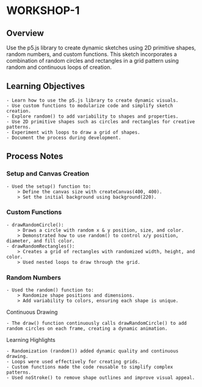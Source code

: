 # WORKSHOP-1

## Overview

Use the p5.js library to create dynamic sketches using 2D primitive shapes, random numbers, and custom functions. This sketch incorporates a combination of random circles and rectangles in a grid pattern using random and continuous loops of creation.

## Learning Objectives

    - Learn how to use the p5.js library to create dynamic visuals.
    - Use custom functions to modularize code and simplify sketch creation.
    - Explore random() to add variability to shapes and properties.
    - Use 2D primitive shapes such as circles and rectangles for creative patterns.
    - Experiment with loops to draw a grid of shapes.
    - Document the process during development.

## Process Notes
### Setup and Canvas Creation

    - Used the setup() function to:
        > Define the canvas size with createCanvas(400, 400).
        > Set the initial background using background(220).

### Custom Functions

    - drawRandomCircle():
        > Draws a circle with random x & y position, size, and color.
        > Demonstrated how to use random() to control x/y position, diameter, and fill color.
    - drawRandomRectangles():
        > Creates a grid of rectangles with randomized width, height, and color.
        > Used nested loops to draw through the grid.

### Random Numbers

    - Used the random() function to:
        > Randomize shape positions and dimensions.
        > Add variability to colors, ensuring each shape is unique.

Continuous Drawing

    - The draw() function continuously calls drawRandomCircle() to add random circles on each frame, creating a dynamic animation.

Learning Highlights

    - Randomization (random()) added dynamic quality and continuous drawing.
    - Loops were used effectively for creating grids.
    - Custom functions made the code reusable to simplify complex patterns.
    - Used noStroke() to remove shape outlines and improve visual appeal.
